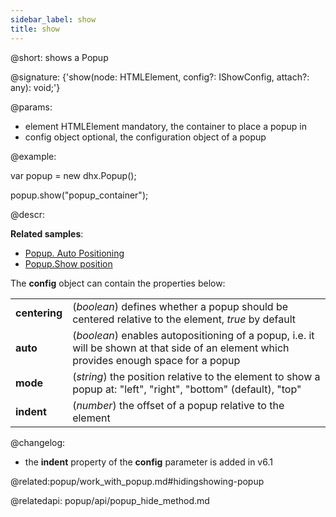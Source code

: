 ```yaml
---
sidebar_label: show
title: show
---          
```


@short: shows a Popup

@signature: {'show(node: HTMLElement, config?: IShowConfig, attach?: any): void;'}

@params:
- element 		HTMLElement		 mandatory, the container to place a popup in
- config 		object			 optional, the configuration object of a popup


@example:
<div id="popup_container"></div>

var popup = new dhx.Popup();
 
popup.show("popup_container");



@descr:

**Related samples**:
- [Popup. Auto Positioning](https://snippet.dhtmlx.com/bz1ekc71)
- [Popup.Show position](https://snippet.dhtmlx.com/bu4uj2ik)

The **config** object can contain the properties below:

<table class="webixdoc_links">
	<tbody>
        <tr>
			<td class="webixdoc_links0"><b>centering</b></td>
			<td>(<i>boolean</i>) defines whether a popup should be centered relative to the element, <i>true</i> by default</td>
		</tr>
        <tr>
			<td class="webixdoc_links0"><b>auto</b></td>
			<td>(<i>boolean</i>) enables autopositioning of a popup, i.e. it will be shown at that side of an element which provides enough space for a popup</td>
		</tr>
        <tr>
			<td class="webixdoc_links0"><b>mode</b></td>
			<td>(<i>string</i>) the position relative to the element to show a popup at: "left", "right", "bottom" (default), "top"</td>
		</tr>
        <tr>
			<td class="webixdoc_links0"><b>indent</b></td>
			<td>(<i>number</i>) the offset of a popup relative to the element</td>
		</tr>
    </tbody>
</table>


@changelog:
- the **indent** property of the **config** parameter is added in v6.1

@related:popup/work_with_popup.md#hidingshowing-popup

@relatedapi:
popup/api/popup_hide_method.md


